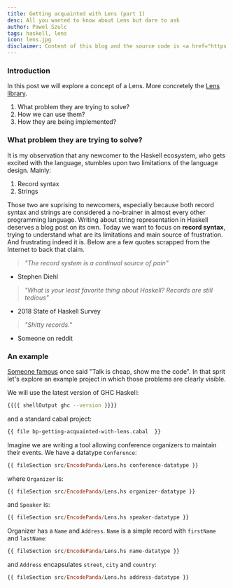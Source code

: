 ```yaml
---
title: Getting acquainted with Lens (part 1)
desc: All you wanted to know about Lens but dare to ask
author: Pawel Szulc
tags: haskell, lens
icon: lens.jpg
disclaimer: Content of this blog and the source code is <a href="https://github.com/EncodePanda/bp-getting-acquainted-with-lens">available on Github</a>. Repository is divided into small commits so that you can follow along if you prefer jumping straight into the code. <br/> This post is based on a <a href="https://www.youtube.com/watch?v=LBiFYbQMAXc">talk</a> I did at Haskell.Love 2020 <br/> I want to personally thank <a href="https://twitter.com/cateroxl">@cateroxl</a> for proof-reading and helping me fix all the typos I've created while writing this post. <a href="https://twitter.com/cateroxl">@cateroxl</a> you rock!
---
```


### Introduction

In this post we will explore a concept of a Lens. More concretely the [Lens library](https://hackage.haskell.org/package/lens).

1. What problem they are trying to solve?
2. How we can use them?
3. How they are being implemented?

### What problem they are trying to solve?

It is my observation that any newcomer to the Haskell ecosystem, who gets excited with the language, stumbles upon two limitations of the language design. Mainly:

1. Record syntax
2. Strings

Those two are suprising to newcomers, especially because both record syntax and strings are considered a no-brainer in almost every other programming language. Writing about string representation in Haskell deserves a blog post on its own. Today we want to focus on **record syntax**, trying to understand what are its limitations and main source of frustration.
And frustrating indeed it is. Below are a few quotes scrapped from the Internet to back that claim.

> *"The record system is a continual source of pain"*
- Stephen Diehl

> *"What is your least favorite thing about Haskell? Records are still tedious"*
- 2018 State of Haskell Survey

> *"Shitty records."*
- Someone on reddit

### An example

[Someone famous](https://en.wikipedia.org/wiki/Linus_Torvalds) once said "Talk is cheap, show me the code". In that sprit let's explore an example project in which those problems are clearly visible.

We will use the latest version of GHC Haskell:

```bash
{{{{ shellOutput ghc --version }}}}
```

and a standard cabal project:

```bash
{{ file bp-getting-acquainted-with-lens.cabal  }}
```

Imagine we are writing a tool allowing conference organizers to maintain their events. We have a datatype `Conference`:

```haskell
{{ fileSection src/EncodePanda/Lens.hs conference-datatype }}
```

where `Organizer` is:

```haskell
{{ fileSection src/EncodePanda/Lens.hs organizer-datatype }}
```

and `Speaker` is:

```haskell
{{ fileSection src/EncodePanda/Lens.hs speaker-datatype }}
```

Organizer has a `Name` and `Address`. `Name` is a simple record with `firstName` and `lastName`:

```haskell
{{ fileSection src/EncodePanda/Lens.hs name-datatype }}
```

and `Address` encapsulates `street`, `city` and `country`:

```haskell
{{ fileSection src/EncodePanda/Lens.hs address-datatype }}
```
